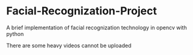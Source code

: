 # Facial-Recognization-Project
A brief implementation of facial recognization technology in opencv with python

There are some heavy videos cannot be uploaded 
